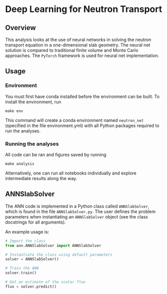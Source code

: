 # Deep Learning for Neutron Transport

## Overview
This analysis looks at the use of neural networks in solving the neutron transport equation in a one-dimensional slab geometry.
The neural net solution is compared to traditional finite volume and Monte Carlo approaches.
The `PyTorch` framework is used for neural net implementation.

## Usage
### Environment
You must first have conda installed before the environment can be built. To install the environment, run

```
make env
```

This command will create a conda environment named `neutron_net` (specified in the file environment.yml) with all Python packages required to run the analyses.

### Running the analyses
All code can be ran and figures saved by running
```
make analysis
```
Alternatively, one can run all notebooks individually and explore intermediate results along the way.

## ANNSlabSolver
The ANN code is implemented in a Python class called `ANNSlabSolver`, which is found in the file `ANNSlabSolver.py`.
The user defines the problem parameters when instantiating an `ANNSlabSolver` object (see the class docstrings for all arguments).

An example usage is:
```python
# Import the class
from ann.ANNSlabSolver import ANNSlabSolver

# Instantiate the class using default parameters
solver = ANNSlabSolver()

# Train the ANN
solver.train()

# Get an estimate of the scalar flux
flux = solver.predict()
```
